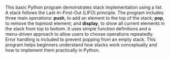 This basic Python program demonstrates stack implementation using a list. A stack follows the Last-In-First-Out (LIFO) principle. The program includes three main operations: **push**, to add an element to the top of the stack; **pop**, to remove the topmost element; and **display**, to show all current elements in the stack from top to bottom. It uses simple function definitions and a menu-driven approach to allow users to choose operations repeatedly. Error handling is included to prevent popping from an empty stack. This program helps beginners understand how stacks work conceptually and how to implement them practically in Python.
